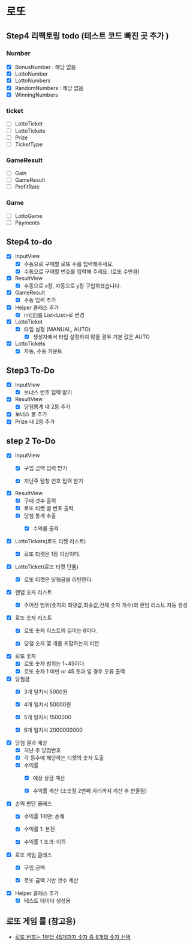 # 로또

## Step4 리팩토링 todo (테스트 코드 빠진 곳 추가 )

### Number

- [X] BonusNumber : 해당 없음
- [X] LottoNumber
- [X] LottoNumbers
- [X] RandomNumbers : 해당 없음
- [X] WinningNumbers

### ticket

- [ ] LottoTicket
- [ ] LottoTickets
- [ ] Prize
- [ ] TicketType

### GameResult

- [ ] Gain
- [ ] GameResult
- [ ] ProfitRate

### Game

- [ ] LottoGame
- [ ] Payments

## Step4 to-do

- [X] InputView
  - [X] 수동으로 구매할 로또 수를 입력해주세요.
  - [X] 수동으로 구매할 번호를 입력해 주세요. (로또 수만큼)
- [X] ResultView
  - [X] 수동으로 x장, 자동으로 y장 구입하셨습니다.
- [X] GameResult
  - [X] 수동 입력 추가
- [X] Helper 클래스 추가
  - [X] int[][]를 List<List<Intger>>로 변경
- [X] LottoTicket
  - [X] 타입 설정 (MANUAL, AUTO)
    - [X] 생성자에서 타입 설정하지 않을 경우 기본 값은 AUTO
- [X] LottoTickets
  - [x] 자동, 수동 카운트
## Step3 To-Do

- [X] InputView
  - [X] 보너스 번호 입력 받기
- [X] ResultView
  - [X] 당첨통계 내 2등 추가
- [X] 보너스 볼 추가
- [X] Prize 내 2등 추가

## step 2 To-Do

- [X] InputView
  - [X] 구입 금액 입력 받기
  - [X] 지난주 담청 번호 입력 받기


- [X] ResultView
  - [X] 구매 갯수 출력
  - [X] 로또 티켓 별 번호 출력
  - [X] 당첨 통계 추출
    - [X] 수익률 출력


- [X] LottoTickets(로또 티켓 리스트)
  - [X] 로또 티켓은 1장 이상이다.


- [X] LottoTicket(로또 티켓 단품)
  - [X] 로또 티켓은 당첨금을 리턴한다.


- [X] 랜덤 숫자 리스트
  - [X] 주어진 범위(숫자의 최댓값,최솟값,전체 숫자 개수)의 랜덤 리스트 자동 생성


- [X] 로또 숫자 리스트
  - [X] 로또 숫자 리스트의 길이는 6이다.
  - [X] 당첨 숫자 몇 개를 포함하는지 리턴


- [X] 로또 숫자
  - [X] 로또 숫자 범위는 1~45이다.
  - [X] 로또 숫자 1 미만 or 45 초과 일 경우 오류 출력

- [X] 당첨금
  - [X] 3개 일치시 5000원
  - [X] 4개 일치시 50000원
  - [X] 5개 일치시 1500000
  - [X] 6개 일치시 2000000000


- [X] 당첨 결과 예상
  - [X] 지난 주 당첨번호
  - [X] 각 등수에 해당하는 티켓의 숫자 도출
  - [X] 수익률
    - [X] 예상 상금 계산
    - [X] 수익률 계산 (소숫점 2번째 자리까지 계산 후 반올림)


- [X] 손익 판단 클래스
  - [X] 수익률 1미만: 손해
  - [X] 수익률 1: 본전
  - [X] 수익률 1 초과: 이득


- [X] 로또 게임 클래스
  - [X] 구입 금액
  - [X] 로또 금액 기반 갯수 계산


- [X] Helper 클래스 추가
  - [X] 테스트 데이터 생성용

## 로또 게임 룰 (참고용)
- [로또 번호는 1부터 45개까지 숫자 중 6개의 숫자 선택](https://www.google.com/search?q=%EB%A1%9C%EB%98%90+%EB%B2%88%ED%98%B8+%EB%B2%94%EC%9C%84&rlz=1C5CHFA_enKR946KR946&oq=%EB%A1%9C%EB%98%90+%EB%B2%88%ED%98%B8+%EB%B2%94%EC%9C%84&aqs=chrome..69i57.2376j0j4&sourceid=chrome&ie=UTF-8)


    